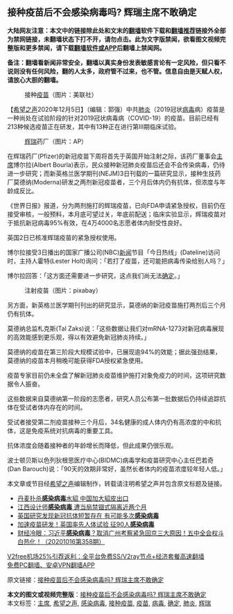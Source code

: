  <h2>接种疫苗后不会感染病毒吗? 辉瑞主席不敢确定</h2> <p class="notice"><b>大陆网友注意：本文中的链接除此处和文末的<a href="https://github.com/bannedbook/fanqiang" >翻墙</a>软件下载和<a href="https://github.com/killgcd/justmysocks/blob/master/README.md">翻墙推荐</a>链接外全部为禁网链接，未翻墙状态下打不开，请勿点击。此为文字版禁闻，欲看图文视频完整版和更多禁闻，请下载<a href="https://github.com/bannedbook/fanqiang">翻墙软件或APP</a>后翻墙上禁闻网。</p><p>备注：翻墙看新闻非常安全，翻墙以真实身份发表敏感言论有一定风险，但只看不说则没有任何风险，翻的人太多，政府管不过来，也不管。信息自由是天赋人权，请放心大胆的翻墙。</b></p>  <div class="entry"> <figure><figcaption>接种<a href="https://www.bannedbook.org/bnews/tag/%e7%96%ab%e8%8b%97/" class="st_tag internal_tag" rel="tag" title="标签 疫苗 下的日志">疫苗</a>（图片：美联社）</figcaption></figure> <p>【<span class='wp_keywordlink_affiliate'><a href="https://www.soundofhope.org" title="希望之声" target="_blank">希望之声</a></span>2020年12月5日】（编辑：郭强）中共<a href="https://www.bannedbook.org/bnews/tag/%e8%82%ba%e7%82%8e/" class="st_tag internal_tag" rel="tag" title="标签 肺炎 下的日志">肺炎</a>（2019冠状<a href="https://www.bannedbook.org/bnews/tag/%e7%97%85%e6%af%92/" class="st_tag internal_tag" rel="tag" title="标签 病毒 下的日志">病毒</a>病）疫苗是一种尚处在试验阶段的针对2019冠状病毒病（COVID-19）的疫苗。目前已经有213种候选疫苗正在研发，其中有13种正在进行第Ⅲ期临床试验。</p> <figure><figcaption><a href="https://www.bannedbook.org/bnews/tag/%e8%be%89%e7%91%9e/" class="st_tag internal_tag" rel="tag" title="标签 辉瑞 下的日志">辉瑞</a>药厂（图片：AP）</figcaption></figure> <p>在辉瑞药厂(Pfizer)的新冠疫苗下周将首先于英国开始注射之际，该药厂董事会<a href="https://www.bannedbook.org/bnews/tag/%E4%B8%BB%E5%B8%AD/" class="st_tag internal_tag" rel="tag" title="标签 主席 下的日志">主席</a>博尔拉(Albert Bourla)表示，民众接种新冠肺炎疫苗后还会不会传染病毒，仍待进一步研究；而新英格兰医学期刊(NEJM)3日刊载的一篇研究显示，接种生技药厂莫德纳(Moderna)研发之两剂新冠疫苗者，三个月后体内仍有抗体，但浓度与年龄成反比。</p> <p>《世界日报》报道，分为两剂施打的辉瑞疫苗，已向FDA申请紧急授权，目前仍在接受审核，一般预料，本月底可望过关，年底前配送；临床实验显示，辉瑞疫苗对于抵抗新冠病毒95%有效，在4万4000名志愿者体内耐受性良好。</p> <p>英国2日已核准辉瑞疫苗的紧急授权使用。</p> <p>博尔拉接受3日播出的国家广播公司(NBC)<span class='wp_keywordlink_affiliate'><a href="https://www.bannedbook.org/" title="新闻">新闻</a></span>节目「今日热线」(Dateline)访问时，主持人霍特(Lester Holt)询问：「若打了疫苗，还可能把病毒传染给别人吗？」</p>  <p>博尔拉回答：「这方面还需要进一步研究，这点我们尚无法<a href="https://www.bannedbook.org/bnews/tag/%E7%A1%AE%E5%AE%9A/" class="st_tag internal_tag" rel="tag" title="标签 确定 下的日志">确定</a>。」</p> <figure><figcaption>注射疫苗（图片：pixabay）</figcaption></figure> <p>另方面，新英格兰医学期刊刊出的研究显示，莫德纳的新冠疫苗施打两剂后三个月仍有抗体。</p> <p>莫德纳总监札克斯(Tal Zaks)说：「这些数据让我们对mRNA-1273对新冠病毒展现的高效能感到更乐观，得以有效避免新冠肺炎持续。」</p> <p>莫德纳的疫苗在第三阶段大规模试验中，已展现逾94%的效能；据此强劲结果，莫德纳的疫苗本月稍晚可能获得FDA授权紧急使用。</p> <p>疫苗专家目前仍未全盘了解新冠肺炎疫苗维护施打对象免疫力的时间，这项研究数据令人振奋。</p>  <p>这些数据来自莫德纳第一阶段的志愿者，研究人员公布第一批数据后仍持续追踪抗体在受试者体内存在的时间。</p> <p>受试者接受第二剂疫苗接种三个月后，34名健康的成人体内仍有高浓度的中和抗体，这是免疫系统对抗病毒的重要工具。</p> <p>抗体浓度会随着接种者的年龄增长而降低，但此成果仍很乐观。</p> <p>波士顿贝斯以色列狄根思医疗中心(BIDMC)病毒学和疫苗研究中心主任巴若奇(Dan Barouch)说：「90天的效期非常好，虽然长者体内的疫苗浓度较年轻人低。」</p> <p>本文章或节目经<a href="https://www.bannedbook.org/bnews/tag/%e5%b8%8c%e6%9c%9b%e4%b9%8b%e5%a3%b0/" class="st_tag internal_tag" rel="tag" title="标签 希望之声 下的日志">希望之声</a>编辑制作，转载请注明希望之声并包含原文标题及链接。</p>  <ul class='op-related-articles' title='相关阅读'> <li><a href='https://www.bannedbook.org/bnews/headline/20201124/1436301.html' target='_blank'>丹麦扑杀<b>感染病毒</b>水貂 中国加大貂皮出口</a></li> <li><a href='https://www.bannedbook.org/bnews/comments/20201031/1423439.html' target='_blank'>江西设计师<b>感染病毒</b> 遭当局禁锢式隔离近两个月</a></li> <li><a href='https://www.bannedbook.org/bnews/baitai/20201029/1422218.html' target='_blank'>英国研究发现新冠抗体短暂存在 有可能多次<b>感染病毒</b></a></li> <li><a href='https://www.bannedbook.org/bnews/cnnews/20201021/1417603.html' target='_blank'>加速疫苗研发！英国率先人体试验 征90人<b>感染病毒</b></a></li> <li><a href='https://www.bannedbook.org/bnews/bannedvideo/20201016/1414957.html' target='_blank'>财经冷眼：习近平<b>感染病毒</b>？取消广州考察紧急回京三大原因！五中全会权斗白热化！（20201016第358期）</a></li> </ul> <p class="texttj"> <a href="https://www.bannedbook.org/forum23/topic22702.html" target="_blank">V2free机场25%引荐返利：全平台免费SS/V2ray节点+经济套餐高速翻墙</a><br/> <a href="https://github.com/bannedbook/fanqiang/wiki/%E7%A6%81%E9%97%BB%E7%BD%91%E5%AE%89%E5%8D%93%E7%BF%BB%E5%A2%99%E6%96%B0%E9%97%BBAPP" target="_blank">免费PC翻墙、安卓VPN翻墙APP</a></p><p>原文链接：<a class="src_link"  href="https://www.soundofhope.org/post/450490" target="_blank">接种疫苗后不会感染病毒吗? 辉瑞主席不敢确定</a></p><a name='sharetosocial'></a>       <div><b>本文的图文或视频完整版</b>：<a href='https://www.bannedbook.org/bnews/comments/20201206/1442834.html'>接种疫苗后不会感染病毒吗? 辉瑞主席不敢确定</a></div>  </div><!--END ENTRY--> <div class="postfooter"> <div>本文标签：<a href="https://www.bannedbook.org/bnews/tag/%E4%B8%BB%E5%B8%AD/" rel="tag">主席</a>, <a href="https://www.bannedbook.org/bnews/tag/%e5%b8%8c%e6%9c%9b%e4%b9%8b%e5%a3%b0/" rel="tag">希望之声</a>, <a href="https://www.bannedbook.org/bnews/tag/%E6%84%9F%E6%9F%93%E7%97%85%E6%AF%92/" rel="tag">感染病毒</a>, <a href="https://www.bannedbook.org/bnews/tag/%E6%8E%A5%E7%A7%8D%E7%96%AB%E8%8B%97/" rel="tag">接种疫苗</a>, <a href="https://www.bannedbook.org/bnews/tag/%e7%96%ab%e8%8b%97/" rel="tag">疫苗</a>, <a href="https://www.bannedbook.org/bnews/tag/%e7%97%85%e6%af%92/" rel="tag">病毒</a>, <a href="https://www.bannedbook.org/bnews/tag/%E7%A1%AE%E5%AE%9A/" rel="tag">确定</a>, <a href="https://www.bannedbook.org/bnews/tag/%e8%82%ba%e7%82%8e/" rel="tag">肺炎</a>, <a href="https://www.bannedbook.org/bnews/tag/%e8%be%89%e7%91%9e/" rel="tag">辉瑞</a></div>  </div><!--END POSTFOOTER--> 